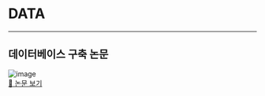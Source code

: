 # DATA
----
## 데이터베이스 구축 논문
![image](https://github.com/user-attachments/assets/de0afee0-da0e-4f5d-bd62-36bff1f60ebd)  
[📄 논문 보기](https://github.com/user-attachments/files/17711632/Denstiny.pdf)
